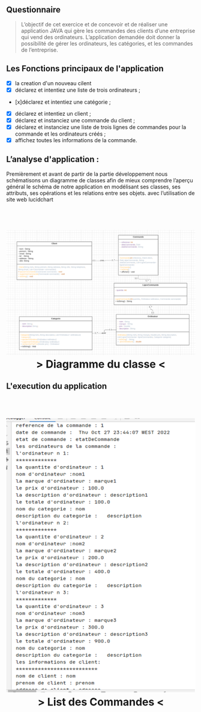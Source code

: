 ## Questionnaire

> L’objectif de cet exercice et de concevoir et de réaliser une application JAVA qui gère les
>commandes des clients d’une entreprise qui vend des ordinateurs. L’application demandée
>doit donner la possibilité de gérer les ordinateurs, les catégories, et les commandes de
>l’entreprise.

## Les Fonctions principaux de l'application

- [x] la creation d'un nouveau cilent 
- [x] déclarez et intentiez une liste de trois ordinateurs ;
- [x]déclarez et intentiez une catégorie ;
- [x] déclarez et intentiez un client ;
- [x] déclarez et instanciez une commande du client ;
- [x] déclarez et instanciez une liste de trois lignes de commandes pour la commande
et les ordinateurs créés ;
- [x] affichez toutes les informations de la commande.

## L’analyse d'application  :

Premièrement et avant de partir de la partie développement nous schématisons un diagramme de classes afin de mieux comprendre l’aperçu général le schéma de notre application en modélisant ses classes, ses attributs, ses opérations et les relations entre ses objets. avec l’utilisation de site web lucidchart 

<h1 align="center">
  <br>
<img  src='images/conception.png' width='800'/>

  <br/>
  > Diagramme du classe <

</h1>

## L'execution du application

 <h1 align="center">
  <br>
<img  src='images/exec.png' width='800'/>

  <br/>
  > List des Commandes <

</h1>


</h1>
